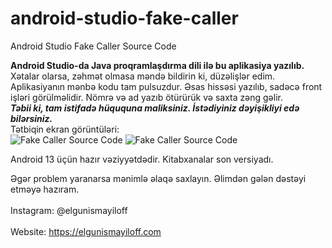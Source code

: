 # android-studio-fake-caller
Android Studio Fake Caller Source Code

<b>Android Studio-da Java proqramlaşdırma dili ilə bu aplikasiya yazılıb.</b><br>
Xətalar olarsa, zəhmət olmasa məndə bildirin ki, düzəlişlər edim.
Aplikasiyanın mənbə kodu tam pulsuzdur. Əsas hissəsi yazılıb, sadəcə front işləri görülməlidir.
Nömrə və ad yazıb ötürürük və saxta zəng gəlir.<br>
<b><i>Təbii ki, tam istifadə hüququna maliksiniz. İstədiyiniz dəyişikliyi edə bilərsiniz.</i></b><br>
Tətbiqin ekran görüntüləri:<br>
<img src="screenshots/s1.jpg" alt="Fake Caller Source Code"/>
<img src="screenshots/s2.jpg" alt="Fake Caller Source Code"/>

Android 13 üçün hazır vəziyyətdədir. Kitabxanalar son versiyadı.<br>

Əgər problem yaranarsa mənimlə əlaqə saxlayın. Əlimdən gələn dəstəyi etməyə hazıram.<br><br>
Instagram: @elgunismayiloff<br><br>
Website: https://elgunismayiloff.com<br>
